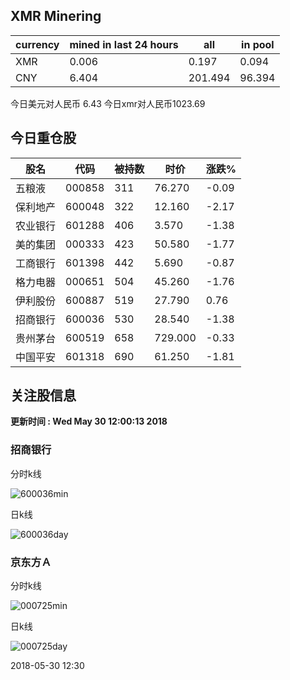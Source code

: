 ## XMR Minering

|currency|mined in last 24 hours|all|in pool|
|---|---|---|---|
|XMR|0.006|0.197|0.094|
|CNY|6.404|201.494|96.394|

今日美元对人民币 6.43	今日xmr对人民币1023.69


## 今日重仓股 

|股名|代码|被持数|时价|涨跌%|
|---|---|---|---|---|
|五粮液|000858|311|76.270|-0.09|
|保利地产|600048|322|12.160|-2.17|
|农业银行|601288|406|3.570|-1.38|
|美的集团|000333|423|50.580|-1.77|
|工商银行|601398|442|5.690|-0.87|
|格力电器|000651|504|45.260|-1.76|
|伊利股份|600887|519|27.790|0.76|
|招商银行|600036|530|28.540|-1.38|
|贵州茅台|600519|658|729.000|-0.33|
|中国平安|601318|690|61.250|-1.81|

## 关注股信息
**更新时间 : Wed May 30 12:00:13 2018**
### 招商银行 
分时k线

![600036min](http://image.sinajs.cn/newchart/min/n/sh600036.gif)

日k线

![600036day](http://image.sinajs.cn/newchart/daily/n/sh600036.gif)

### 京东方Ａ 
分时k线

![000725min](http://image.sinajs.cn/newchart/min/n/sz000725.gif)

日k线

![000725day](http://image.sinajs.cn/newchart/daily/n/sz000725.gif)

2018-05-30 12:30
